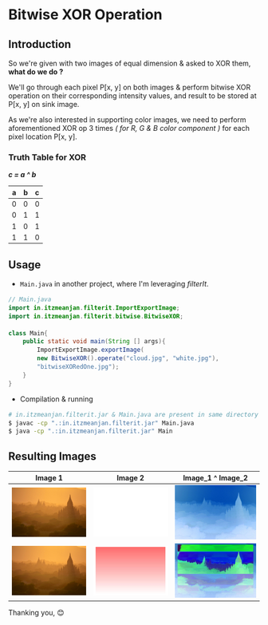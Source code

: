 # Bitwise XOR Operation

## Introduction

So we're given with two images of equal dimension & asked to XOR them, **what do we do ?**

We'll go through each pixel P[x, y] on both images & perform bitwise XOR operation on their corresponding intensity values, and result to be stored at P[x, y] on sink image.

As we're also interested in supporting color images, we need to perform aforementioned XOR op 3 times _( for R, G & B color component )_ for each pixel location P[x, y].

### Truth Table for XOR

_**c = a ^ b**_

a | b | c
--- | --- | ---
0 | 0 | 0
0 | 1 | 1
1 | 0 | 1
1 | 1 | 0


## Usage

- `Main.java` in another project, where I'm leveraging _filterIt_.

```java
// Main.java
import in.itzmeanjan.filterit.ImportExportImage;
import in.itzmeanjan.filterit.bitwise.BitwiseXOR;

class Main{
    public static void main(String [] args){
        ImportExportImage.exportImage(
        new BitwiseXOR().operate("cloud.jpg", "white.jpg"),
        "bitwiseXORedOne.jpg");
    }
}
```

- Compilation & running

```bash
# in.itzmeanjan.filterit.jar & Main.java are present in same directory
$ javac -cp ".:in.itzmeanjan.filterit.jar" Main.java
$ java -cp ".:in.itzmeanjan.filterit.jar" Main
```

## Resulting Images

Image 1 | Image 2 | Image_1 ^ Image_2
--- | --- | ---
![operandOne](../examples/cloud.jpg) | ![operandTwo](../examples/white.jpg) | ![bitwiseXORed](../examples/bitwiseXORedOne.jpg)
![operandOne](../examples/cloud.jpg) | ![operandTwo](../examples/gradient.jpg) | ![bitwiseXORed](../examples/bitwiseXORedTwo.jpg)

Thanking you, :blush:
